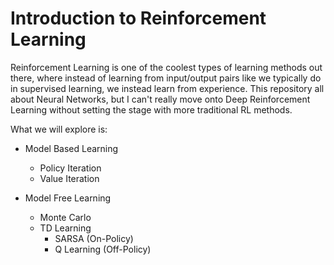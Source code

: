 # Introduction to Reinforcement Learning

Reinforcement Learning is one of the coolest types of learning methods out there, where instead of learning from input/output pairs like we typically do in supervised learning, we instead learn from experience. This repository all about Neural Networks, but I can't really move onto Deep Reinforcement Learning without setting the stage with more traditional RL methods.

What we will explore is:

- Model Based Learning
  - Policy Iteration
  - Value Iteration

- Model Free Learning
  - Monte Carlo
  - TD Learning
      - SARSA (On-Policy)
      - Q Learning (Off-Policy)


